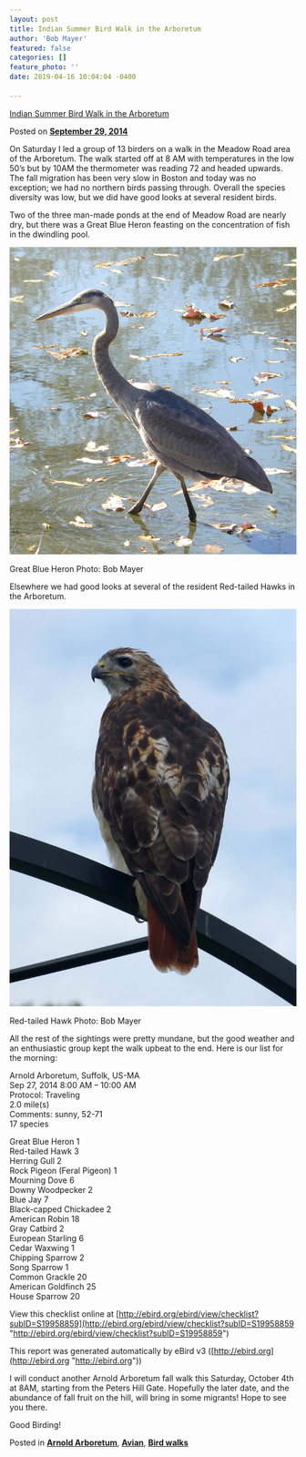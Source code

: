 ```yaml
---
layout: post
title: Indian Summer Bird Walk in the Arboretum
author: 'Bob Mayer'
featured: false
categories: []
feature_photo: ''
date: 2019-04-16 10:04:04 -0400

---
```

[Indian Summer Bird Walk in the Arboretum](https://web.archive.org/web/20171114003604/http://www.arbotopia.com/indian-summer-bird-walk-in-the-arboretum/)

Posted on [**September 29, 2014**](https://web.archive.org/web/20171114003604/http://www.arbotopia.com/indian-summer-bird-walk-in-the-arboretum/ "6:51 pm")

On Saturday I led a group of 13 birders on a walk in the Meadow Road area of the Arboretum. The walk started off at 8 AM with temperatures in the low 50’s but by 10AM the thermometer was reading 72 and headed upwards. The fall migration has been very slow in Boston and today was no exception; we had no northern birds passing through. Overall the species diversity was low, but we did have good looks at several resident birds.

Two of the three man-made ponds at the end of Meadow Road are nearly dry, but there was a Great Blue Heron feasting on the concentration of fish in the dwindling pool.

![](/images/P1120360.jpg)

Great Blue Heron Photo: Bob Mayer

Elsewhere we had good looks at several of the resident Red-tailed Hawks in the Arboretum.

![](/images/P1070325.jpg)

Red-tailed Hawk Photo: Bob Mayer

All the rest of the sightings were pretty mundane, but the good weather and an enthusiastic group kept the walk upbeat to the end. Here is our list for the morning:

Arnold Arboretum, Suffolk, US-MA  
Sep 27, 2014 8:00 AM – 10:00 AM  
Protocol: Traveling  
2\.0 mile(s)  
Comments: sunny, 52-71  
17 species

Great Blue Heron 1  
Red-tailed Hawk 3  
Herring Gull 2  
Rock Pigeon (Feral Pigeon) 1  
Mourning Dove 6  
Downy Woodpecker 2  
Blue Jay 7  
Black-capped Chickadee 2  
American Robin 18  
Gray Catbird 2  
European Starling 6  
Cedar Waxwing 1  
Chipping Sparrow 2  
Song Sparrow 1  
Common Grackle 20  
American Goldfinch 25  
House Sparrow 20

View this checklist online at [http://ebird.org/ebird/view/checklist?subID=S19958859](http://ebird.org/ebird/view/checklist?subID=S19958859 "http://ebird.org/ebird/view/checklist?subID=S19958859")

This report was generated automatically by eBird v3 ([http://ebird.org](http://ebird.org "http://ebird.org"))

I will conduct another Arnold Arboretum fall walk this Saturday, October 4th at 8AM, starting from the Peters Hill Gate. Hopefully the later date, and the abundance of fall fruit on the hill, will bring in some migrants! Hope to see you there.

Good Birding!

Posted in [**Arnold Arboretum**](https://web.archive.org/web/20171114003604/http://www.arbotopia.com/category/arboretum/), [**Avian**](https://web.archive.org/web/20171114003604/http://www.arbotopia.com/category/avian/), [**Bird walks**](https://web.archive.org/web/20171114003604/http://www.arbotopia.com/category/bird-walks/)
